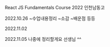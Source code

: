React JS Fundamentals Course 2022 인천남동고

2022.10.26
~수업내용정리
~소감
~배운점 등등

2022.11.02

2022.11.05
나중에 정리할게요 선생님 ^^
